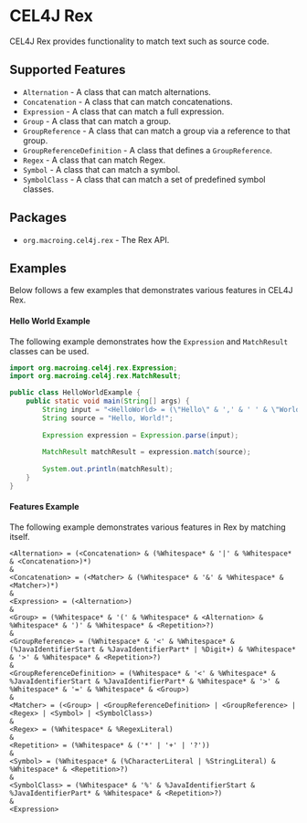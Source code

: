 CEL4J Rex
=========
CEL4J Rex provides functionality to match text such as source code.

Supported Features
------------------
* `Alternation` - A class that can match alternations.
* `Concatenation` - A class that can match concatenations.
* `Expression` - A class that can match a full expression.
* `Group` - A class that can match a group.
* `GroupReference` - A class that can match a group via a reference to that group.
* `GroupReferenceDefinition` - A class that defines a `GroupReference`.
* `Regex` - A class that can match Regex.
* `Symbol` - A class that can match a symbol.
* `SymbolClass` - A class that can match a set of predefined symbol classes.

Packages
--------
* `org.macroing.cel4j.rex` - The Rex API.

Examples
--------
Below follows a few examples that demonstrates various features in CEL4J Rex.

#### Hello World Example
The following example demonstrates how the `Expression` and `MatchResult` classes can be used.

```java
import org.macroing.cel4j.rex.Expression;
import org.macroing.cel4j.rex.MatchResult;

public class HelloWorldExample {
    public static void main(String[] args) {
        String input = "<HelloWorld> = (\"Hello\" & ',' & ' ' & \"World\" & '!') & <HelloWorld>";
        String source = "Hello, World!";
        
        Expression expression = Expression.parse(input);
        
        MatchResult matchResult = expression.match(source);
        
        System.out.println(matchResult);
    }
}
```

#### Features Example
The following example demonstrates various features in Rex by matching itself.

```
<Alternation> = (<Concatenation> & (%Whitespace* & '|' & %Whitespace* & <Concatenation>)*)
&
<Concatenation> = (<Matcher> & (%Whitespace* & '&' & %Whitespace* & <Matcher>)*)
&
<Expression> = (<Alternation>)
&
<Group> = (%Whitespace* & '(' & %Whitespace* & <Alternation> & %Whitespace* & ')' & %Whitespace* & <Repetition>?)
&
<GroupReference> = (%Whitespace* & '<' & %Whitespace* & (%JavaIdentifierStart & %JavaIdentifierPart* | %Digit+) & %Whitespace* & '>' & %Whitespace* & <Repetition>?)
&
<GroupReferenceDefinition> = (%Whitespace* & '<' & %Whitespace* & %JavaIdentifierStart & %JavaIdentifierPart* & %Whitespace* & '>' & %Whitespace* & '=' & %Whitespace* & <Group>)
&
<Matcher> = (<Group> | <GroupReferenceDefinition> | <GroupReference> | <Regex> | <Symbol> | <SymbolClass>)
&
<Regex> = (%Whitespace* & %RegexLiteral)
&
<Repetition> = (%Whitespace* & ('*' | '+' | '?'))
&
<Symbol> = (%Whitespace* & (%CharacterLiteral | %StringLiteral) & %Whitespace* & <Repetition>?)
&
<SymbolClass> = (%Whitespace* & '%' & %JavaIdentifierStart & %JavaIdentifierPart* & %Whitespace* & <Repetition>?)
&
<Expression>
```
